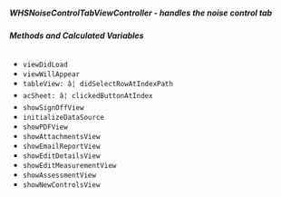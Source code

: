 ##### **WHSNoiseControlTabViewController** - handles the noise control tab

###### **Methods and Calculated Variables**
- `viewDidLoad`
- `viewWillAppear`
- `tableView: â¦ didSelectRowAtIndexPath`
- `acSheet: â¦ clickedButtonAtIndex`
- `showSignOffView`
- `initializeDataSource`
- `showPDFView`
- `showAttachmentsView`
- `showEmailReportView`
- `showEditDetailsView`
- `showEditMeasurementView`
- `showAssessmentView`
- `showNewControlsView`